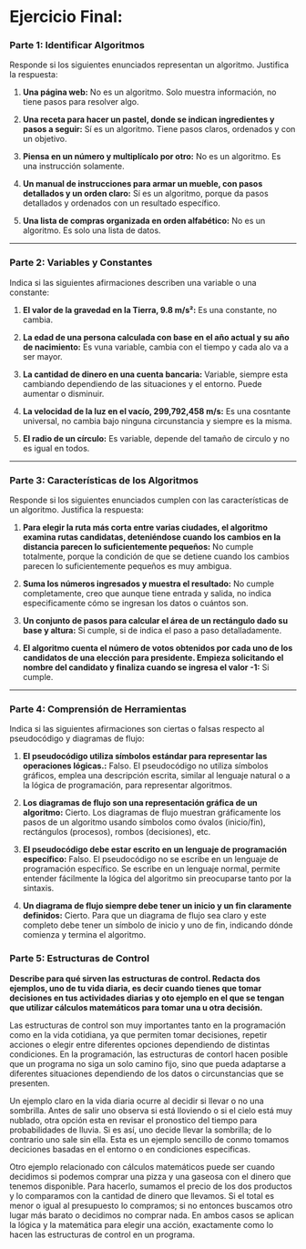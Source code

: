 # Ejercicio Final:

### Parte 1: Identificar Algoritmos

Responde si los siguientes enunciados representan un algoritmo. Justifica la respuesta:

1. **Una página web:** No es un algoritmo. Solo muestra información, no tiene pasos para resolver algo.

2. **Una receta para hacer un pastel, donde se indican ingredientes y pasos a seguir:** Sí es un algoritmo. Tiene pasos claros, ordenados y con un objetivo.

3. **Piensa en un número y multiplícalo por otro:** No es un algoritmo. Es una instrucción solamente.

4. **Un manual de instrucciones para armar un mueble, con pasos detallados y un orden claro:** Sí es un algoritmo, porque da pasos detallados y ordenados con un resultado específico.

5. **Una lista de compras organizada en orden alfabético:** No es un algoritmo. Es solo una lista de datos.

---

### Parte 2: Variables y Constantes

Indica si las siguientes afirmaciones describen una variable o una constante:

1. **El valor de la gravedad en la Tierra, 9.8 m/s²:** Es una constante, no cambia.

2. **La edad de una persona calculada con base en el año actual y su año de nacimiento:** Es vuna variable, cambia con el tiempo y cada alo va a ser mayor.

3. **La cantidad de dinero en una cuenta bancaria:** Variable, siempre esta cambiando dependiendo de las situaciones y el entorno. Puede aumentar o disminuir.

4. **La velocidad de la luz en el vacío, 299,792,458 m/s:** Es una cosntante universal, no cambia bajo ninguna circunstancia y siempre es la misma.

5. **El radio de un círculo:** Es variable, depende del tamaño de circulo y no es igual en todos.

---

### Parte 3: Características de los Algoritmos

Responde si los siguientes enunciados cumplen con las características de un algoritmo. Justifica la respuesta:

1. **Para elegir la ruta más corta entre varias ciudades, el algoritmo examina rutas candidatas, deteniéndose cuando los cambios en la distancia parecen lo suficientemente pequeños:** No cumple totalmente, porque la condición  de que se detiene cuando los cambios parecen lo suficientemente pequeños es muy ambigua.

2. **Suma los números ingresados y muestra el resultado:** No cumple completamente, creo que aunque tiene entrada y salida, no indica especificamente cómo se ingresan los datos o cuántos son.

3. **Un conjunto de pasos para calcular el área de un rectángulo dado su base y altura:** Si cumple, si de indica el paso a paso detalladamente.

4. **El algoritmo cuenta el número de votos obtenidos por cada uno de los candidatos de una elección para presidente. Empieza solicitando el nombre del candidato y finaliza cuando se ingresa el valor -1:**
Si cumple.

---

### Parte 4: Comprensión de Herramientas

Indica si las siguientes afirmaciones son ciertas o falsas respecto al pseudocódigo y diagramas de flujo:

1. **El pseudocódigo utiliza símbolos estándar para representar las operaciones lógicas.:** 
 Falso. El pseudocódigo no utiliza símbolos gráficos, emplea una descripción escrita, similar al lenguaje natural o a la lógica de programación, para representar algoritmos.

2. **Los diagramas de flujo son una representación gráfica de un algoritmo:**
Cierto. Los diagramas de flujo muestran gráficamente los pasos de un algoritmo usando símbolos como óvalos (inicio/fin), rectángulos (procesos), rombos (decisiones), etc.

3. **El pseudocódigo debe estar escrito en un lenguaje de programación específico:**
Falso. El pseudocódigo no se escribe en un lenguaje de programación específico. Se escribe en un lenguaje normal, permite entender fácilmente la lógica del algoritmo sin preocuparse tanto por la sintaxis.

4. **Un diagrama de flujo siempre debe tener un inicio y un fin claramente definidos:**
Cierto. Para que un diagrama de flujo sea claro y este completo debe tener un símbolo de inicio y uno de fin, indicando dónde comienza y termina el algoritmo.

### Parte 5: Estructuras de Control

**Describe para qué sirven las estructuras de control. Redacta dos ejemplos, uno de tu vida diaria, es decir cuando tienes que tomar decisiones en tus actividades diarias y oto ejemplo en el que se tengan que utilizar cálculos matemáticos para tomar una u otra decisión.**

Las estructuras de control son muy importantes tanto en la programación como en la vida cotidiana, ya que permiten tomar decisiones, repetir acciones o elegir entre diferentes opciones dependiendo de distintas condiciones. En la programación, las estructuras de contorl hacen posible que un programa no siga un solo camino fijo, sino que pueda adaptarse a diferentes situaciones dependiendo de los datos o circunstancias que se presenten.

Un ejemplo claro en la vida diaria ocurre al decidir si llevar o no una sombrilla. Antes de salir uno observa si está lloviendo o si el cielo está muy nublado, otra opción esta en revisar el pronostico del tiempo para probabilidades de lluvia. Si es así, uno decide llevar la sombrilla; de lo contrario uno sale sin ella. Esta es un ejemplo sencillo de conmo tomamos deciciones basadas en el entorno o en condiciones especificas.

Otro ejemplo relacionado con cálculos matemáticos puede ser cuando decidimos si podemos comprar una pizza y una gaseosa con el dinero que tenemos disponible. Para hacerlo, sumamos el precio de los dos productos y lo comparamos con la cantidad de dinero que llevamos. Si el total es menor o igual al presupuesto lo compramos; si no entonces buscamos otro lugar más barato o decidimos no comprar nada. En ambos casos se aplican la lógica y la matemática para elegir una acción, exactamente como lo hacen las estructuras de control en un programa.